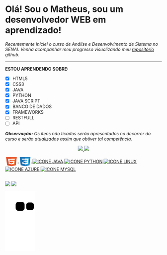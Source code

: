 # Olá! Sou o Matheus, sou um desenvolvedor WEB em aprendizado!

_Recentemente iniciei o curso de Análise e Desenvolvimento de Sistema no SENAI. Venha acompanhar meu progresso visualizando meu [repositório](https://github.com/Ma7hs?tab=repositories) github._

---

**ESTOU APRENDENDO SOBRE:**

- [x] HTML5
- [x] CSS3
- [x] JAVA 
- [x] PYTHON
- [x] JAVA SCRIPT
- [x] BANCO DE DADOS
- [x] FRAMEWORKS
- [ ] RESTFULL
- [ ] API

**_Observação:_** _Os itens não ticados serão apresentados no decorrer do curso e serão atualizados assim que obtiver tal competência._


<div align="center">
  <a href="https://github.com/Ma7hs">
  <img height="150em" src="https://github-readme-stats.vercel.app/api?username=ma7hs&show_icons=true&theme=radical"/>
  <img height="150em" src="https://github-readme-stats.vercel.app/api/top-langs/?username=MA7HS&layout=compact&langs_count=7&theme=radical"/>
</div>
<div style="display: inline_block"><br>
  <img align="center" alt="ICONE HTML" height="30" width="40" src="https://raw.githubusercontent.com/devicons/devicon/master/icons/html5/html5-original.svg">
  <img align="center" alt="ICONE CSS" height="30" width="40" src="https://raw.githubusercontent.com/devicons/devicon/master/icons/css3/css3-original.svg">
  <img align="center" alt="ICONE JAVA" height="30" width="30" src="https://cdn-icons-png.flaticon.com/512/3291/3291669.png">
  <img align="center" alt="ICONE PYTHON" height="30" width="30" src="https://img.icons8.com/color/48/null/python--v1.png">
  <img align="center" alt="ICONE LINUX" height="30" width="30" src="https://img.icons8.com/color/48/null/linux.png">
  <img align="center" alt="ICONE AZURE" height="30" width="30" src="https://img.icons8.com/color/48/null/azure.png">
  <img align="center" alt="ICONE MYSQL" height="40" width="50" src="https://img.icons8.com/color/48/null/mysql.png">

</div>
  
  ##
 
<div> 
  <a href = "mailto:matheus.siqueira@gmail.com"><img src="https://img.shields.io/badge/-Gmail-%23333?style=for-the-badge&logo=gmail&logoColor=white" target="_blank"></a>
  <a href="https://www.linkedin.com/in/matheus-s-90bb04202/" target="_blank"><img src="https://img.shields.io/badge/-LinkedIn-%230077B5?style=for-the-badge&logo=linkedin&logoColor=white" target="_blank"></a> 
 
   ![Snake animation](https://github.com/rafaballerini/rafaballerini/blob/output/github-contribution-grid-snake.svg)


</div>
